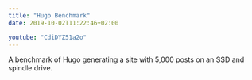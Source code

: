 ```yaml
---
title: "Hugo Benchmark"
date: 2019-10-02T11:22:46+02:00

youtube: "CdiDYZ51a2o"
---
```


A benchmark of Hugo generating a site with 5,000 posts on an SSD and spindle drive.
